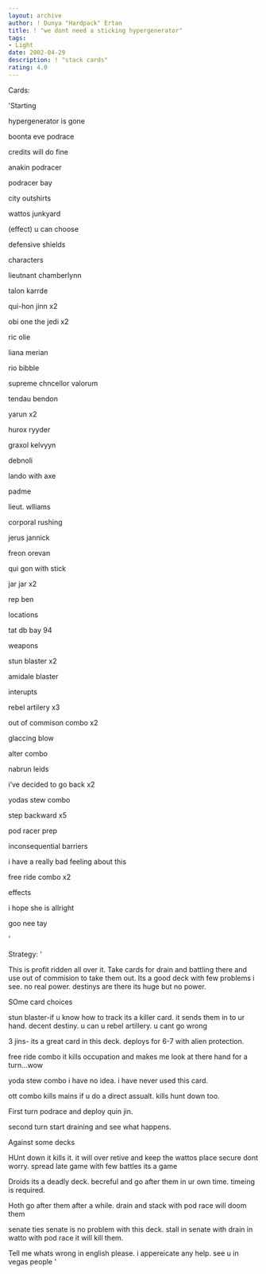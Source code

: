 ```yaml
---
layout: archive
author: ! Dunya "Hardpack" Ertan
title: ! "we dont need a sticking hypergenerator"
tags:
- Light
date: 2002-04-29
description: ! "stack cards"
rating: 4.0
---
```

Cards: 

'Starting

hypergenerator is gone

boonta eve podrace

credits will do fine

anakin podracer

podracer bay

city outshirts

wattos junkyard

(effect) u can choose

defensive shields


characters

lieutnant chamberlynn

talon karrde

qui-hon jinn x2

obi one the jedi x2

ric olie

liana merian

rio bibble

supreme chncellor valorum

tendau bendon

yarun x2

hurox ryyder

graxol kelvyyn

debnoli

lando with axe

padme

lieut. wlliams

corporal rushing

jerus jannick

freon orevan

qui gon with stick

jar jar x2

rep ben


locations

tat db bay 94


weapons

stun blaster x2

amidale blaster


interupts

rebel artilery x3

out of commison combo x2

glaccing blow

alter combo 

nabrun leids

i’ve decided to go back x2

yodas stew combo

step backward x5

pod racer prep

inconsequential barriers

i have a really bad feeling about this

free ride combo x2


effects

i hope she is allright

goo nee tay


'

Strategy: '

This is profit ridden all over it. Take cards for drain and battling there and use out of commision to take them out. Its a good deck with few problems i see. no real power. destinys are there its huge but no power. 


SOme card choices

stun blaster-if u know how to track its a killer card. it sends them in to ur hand. decent destiny. u can u rebel artillery. u cant go wrong


3 jins- its a great card in this deck. deploys for 6-7 with alien protection.


free ride combo it kills occupation and makes me look at there hand for a turn...wow


yoda stew combo i have no idea. i have never used this card. 


ott combo kills mains if u do a direct assualt. kills hunt down too.





First turn podrace and deploy quin jin. 

second turn start draining and see what happens.


Against some decks


HUnt down it kills it. it will over retive and keep the wattos place secure dont worry. spread late game with few battles its a game


Droids its a deadly deck. becreful and go after them in ur own time. timeing is required.


Hoth go after them after a while. drain and stack with pod race will doom them


senate ties senate is no problem with this deck. stall in senate with drain in watto with pod race it will kill them.


Tell me whats wrong in english please. i appereicate any help. see u in vegas people '